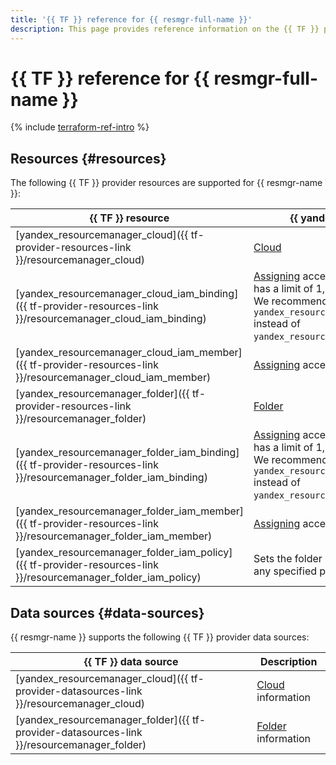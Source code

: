 ```yaml
---
title: '{{ TF }} reference for {{ resmgr-full-name }}'
description: This page provides reference information on the {{ TF }} provider resources and data sources supported for {{ resmgr-name }}.
---
```


# {{ TF }} reference for {{ resmgr-full-name }}

{% include [terraform-ref-intro](../_includes/terraform-ref-intro.md) %}

## Resources {#resources}

The following {{ TF }} provider resources are supported for {{ resmgr-name }}:

| **{{ TF }}** resource | **{{ yandex-cloud }}** resource |
| --- | --- |
| [yandex_resourcemanager_cloud]({{ tf-provider-resources-link }}/resourcemanager_cloud) | [Cloud](./concepts/resources-hierarchy.md#cloud) |
| [yandex_resourcemanager_cloud_iam_binding]({{ tf-provider-resources-link }}/resourcemanager_cloud_iam_binding) | [Assigning](../iam/concepts/access-control/index.md#access-bindings) access permissions for a cloud. It has a limit of 1,000 bindings per resource. <br>We recommend using `yandex_resourcemanager_cloud_iam_binding` instead of `yandex_resourcemanager_cloud_iam_member`. |
| [yandex_resourcemanager_cloud_iam_member]({{ tf-provider-resources-link }}/resourcemanager_cloud_iam_member) | [Assigning](../iam/concepts/access-control/index.md#access-bindings) access permissions for a cloud |
| [yandex_resourcemanager_folder]({{ tf-provider-resources-link }}/resourcemanager_folder) | [Folder](./concepts/resources-hierarchy.md#folder) |
| [yandex_resourcemanager_folder_iam_binding]({{ tf-provider-resources-link }}/resourcemanager_folder_iam_binding) | [Assigning](../iam/concepts/access-control/index.md#access-bindings) access permissions for a folder. It has a limit of 1,000 bindings per resource. <br>We recommend using `yandex_resourcemanager_folder_iam_binding` instead of `yandex_resourcemanager_folder_iam_member`. |
| [yandex_resourcemanager_folder_iam_member]({{ tf-provider-resources-link }}/resourcemanager_folder_iam_member) | [Assigning](../iam/concepts/access-control/index.md#access-bindings) access permissions for a folder |
| [yandex_resourcemanager_folder_iam_policy]({{ tf-provider-resources-link }}/resourcemanager_folder_iam_policy) | Sets the folder access policy and replaces any specified policy. |

## Data sources {#data-sources}

{{ resmgr-name }} supports the following {{ TF }} provider data sources:

| **{{ TF }} data source** | **Description** |
| --- | --- |
| [yandex_resourcemanager_cloud]({{ tf-provider-datasources-link }}/resourcemanager_cloud) | [Cloud](./concepts/resources-hierarchy.md#cloud) information |
| [yandex_resourcemanager_folder]({{ tf-provider-datasources-link }}/resourcemanager_folder) | [Folder](./concepts/resources-hierarchy.md#folder) information |